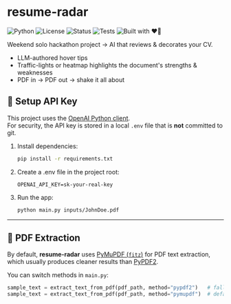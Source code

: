 # resume-radar

![Python](https://img.shields.io/badge/python-3.12-blue)
![License](https://img.shields.io/badge/license-MIT-green)
![Status](https://img.shields.io/badge/status-hackathon--MVP-orange)
![Tests](https://github.com/iainjclark/resume-radar/actions/workflows/tests.yml/badge.svg)
![Built with ❤️🤖](https://img.shields.io/badge/built%20with-%E2%9D%A4%EF%B8%8F%20%2B%20%F0%9F%A4%96-red)

Weekend solo hackathon project → AI that reviews & decorates your CV.  
- LLM-authored hover tips  
- Traffic-lights or heatmap highlights the document's strengths & weaknesses  
- PDF in → PDF out → shake it all about 

## 🔑 Setup API Key

This project uses the [OpenAI Python client](https://github.com/openai/openai-python).  
For security, the API key is stored in a local `.env` file that is **not** committed to git.

1. Install dependencies:
   ```bash
   pip install -r requirements.txt
   ```

2. Create a .env file in the project root:
   ```env
   OPENAI_API_KEY=sk-your-real-key
   ```

3. Run the app:
   ```bash
   python main.py inputs/JohnDoe.pdf
   ```

---

## 📄 PDF Extraction

By default, **resume-radar** uses [PyMuPDF (`fitz`)](https://pymupdf.readthedocs.io/) for PDF text extraction, which usually produces cleaner results than [PyPDF2](https://pypi.org/project/pypdf2/).  

You can switch methods in `main.py`:  
```python
sample_text = extract_text_from_pdf(pdf_path, method="pypdf2")   # fallback
sample_text = extract_text_from_pdf(pdf_path, method="pymupdf")  # default
```
